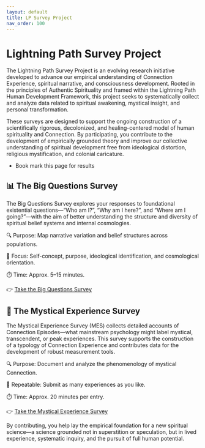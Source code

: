 ```yaml
---
layout: default
title: LP Survey Project
nav_order: 100
---
```

# Lightning Path Survey Project
The Lightning Path Survey Project is an evolving research initiative developed to advance our empirical understanding of Connection Experience, spiritual narrative, and consciousness development. Rooted in the principles of Authentic Spirituality and framed within the Lightning Path Human Development Framework, this project seeks to systematically collect and analyze data related to spiritual awakening, mystical insight, and personal transformation.

These surveys are designed to support the ongoing construction of a scientifically rigorous, decolonized, and healing-centered model of human spirituality and Connection. By participating, you contribute to the development of empirically grounded theory and improve our collective understanding of spiritual development free from ideological distortion, religious mystification, and colonial caricature.

* Book mark this page for results
  

## 📊 **The Big Questions Survey**

The Big Questions Survey explores your responses to foundational existential questions—“Who am I?”, “Why am I here?”, and “Where am I going?”—with the aim of better understanding the structure and diversity of spiritual belief systems and internal cosmologies.

🔍 Purpose: Map narrative variation and belief structures across populations.

🧠 Focus: Self-concept, purpose, ideological identification, and cosmological orientation.

⏱️ Time: Approx. 5–15 minutes.

👉 [Take the Big Questions Survey](https://lightningpath.org/limesurvey/index.php?r=survey/index&sid=873288&lang=en)

## 🌌 **The Mystical Experience Survey**

The Mystical Experience Survey (MES) collects detailed accounts of Connection Episodes—what mainstream psychology might label mystical, transcendent, or peak experiences. This survey supports the construction of a typology of Connection Experience and contributes data for the development of robust measurement tools.

🔍 Purpose: Document and analyze the phenomenology of mystical Connection.

🔁 Repeatable: Submit as many experiences as you like.

⏱️ Time: Approx. 20 minutes per entry.

👉 [Take the Mystical Experience Survey](https://lightningpath.org/limesurvey/index.php?r=survey/index&sid=816252&lang=en)

By contributing, you help lay the empirical foundation for a new spiritual science—a science grounded not in superstition or speculation, but in lived experience, systematic inquiry, and the pursuit of full human potential.
